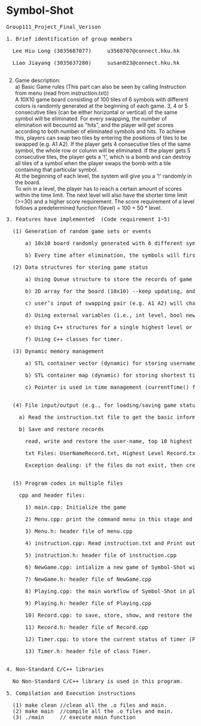 # Symbol-Shot
<pre>
Group111_Project_Final_Verison <br />
1. Brief identification of group members<br />
  Lee Hiu Long (3035687077)		u3568707@connect.hku.hk<br />
  Liao Jiayang (3035637280)		susan823@connect.hku.hk<br />
</pre>
2. Game description:<br />
  a) Basic Game rules (This part can also be seen by calling Instruction from menu (read from instruction.txt))<br />
  A 10X10 game board consisting of 100 tiles of 6 symbols with different colors is randomly generated at the beginning of each game. 3, 4 or 5 consecutive tiles (can be either horizontal or vertical) of the same symbol will be eliminated. For every swapping, the number of elimination will becountd as "hits",  and the player will get scores according to both number of eliminated symbols and hits.
  To achieve this, players can swap two tiles by entering the positions of tiles to be swapped (e.g. A1 A2). If the player gets 4 consecutive tiles of the same symbol, the whole row or column will be eliminated. If the player gets 5 consecutive tiles, the player gets a '!', which is a bomb and can destroy all tiles of a symbol when the player swaps the bomb with a tile containing that particular symbol.<br />
    At the beginning of each level, the system will give you a '!' randomly in the board.<br />
  To win in a level, the player has to reach a certain amount of scores within the time limit. The next level will also have the shorter time limit (>=30) and a higher score requirement. The score requirement of a level follows a predetermined function f(level) = 100 + 50 * level.<br />
<pre>
3. Features have implemented  (Code requirement 1~5)<br />
  (1) Generation of random game sets or events<br />
      a) 10x10 board randomly generated with 6 different symbols <br />
      b) Every time after elimination, the symbols will first fall down and then randomly generate new symbols in the blank area. After that, the game will print the new board. <br />
  (2) Data structures for storing game status<br />
      a) Using Queue structure to store the records of game (Highest evel, Shortest time, and User name)<br />
      b) 2D array for the board (10x10) --keep updating, and will be generated randomly when level starts<br />
      c) user’s input of swapping pair (e.g. A1 A2) will change to indices in 2D array for internal interpretation<br />
      d) Using external variables (i.e., int level, bool newBoard...) to store the current game progress.<br />
      e) Using C++ structures for a single highest level or shortest time record.<br />
      f) Using C++ classes for timer.<br />
  (3) Dynamic memory management<br />
      a) STL container vector (dynamic) for storing username and top 10 higest level record, its functions are used, and its sorting algorithm is also used for the latter one.<br />
      b) STL container map (dynamic) for storing shortest time level record,with levels as the keys and ShortestTime structure as the values There is no level limit in our game, so the size of the map is dynamic.<br />
      c) Pointer is used in time management (currentTime() function in Timer.cpp)<br />
      
  (4) File input/output (e.g., for loading/saving game status)<br />
    a) Read the instruction.txt file to get the basic information of Symbol-Shot. <br />
    b) Save and restore records<br />
      read, write and restore the user-name, top 10 highest level, and short time of each level to txt files.<br />
      txt Files: UserNameRecord.txt, Highest Level Record.txt, Shortest Time Record.txt<br />
      Exception dealing: if the files do not exist, then create txt files for each saving.<br />
      
  (5) Program codes in multiple files<br />
    cpp and header files:<br />
      1) main.cpp: Initialize the game<br />
      2) Menu.cpp: print the command menu in this stage and enter the other part of Symbol-Shot according to user's input.<br />
      3) Menu.h: header file of menu.cpp<br />
      4) instruction.cpp: Read instruction.txt and Print out it in the console.<br />
      5) instruction.h: header file of instruction.cpp<br />
      6) NewGame.cpp: intialize a new game of Symbol-Shot with a new user name and some external variables.<br />
      7) NewGame.h: header file of NewGame.cpp<br />
      8) Playing.cpp: the main workflow of Symbol-Shot in playing stage.<br />
      9) Playing.h: header file of Playing.cpp<br />
      10) Record.cpp: to save, store, show, and restore the users' game records in Symbol-Shot. These records are saved in txt files, and can be accessed after quit the game.<br />
      11) Record.h: header file of Record.cpp<br />
      12) Timer.cpp: to store the current status of timer (Pause or not? Stop or not?) and return the time of every points.<br />
      13) Timer.h: header file of class Timer.<br />

4. Non-Standard C/C++ libraries<br />
  No Non-Standard C/C++ library is used in this program.
  
5. Compilation and Execution instructions<br />
  (1) make clean //clean all the .o files and main.
  (2) make main  //compile all the .o files and main.
  (3) ./main     // execute main function
</pre>

